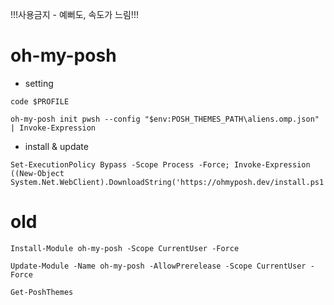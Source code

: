 !!!사용금지 - 예뻐도, 속도가 느림!!!

# oh-my-posh
- setting
```console
code $PROFILE

oh-my-posh init pwsh --config "$env:POSH_THEMES_PATH\aliens.omp.json" | Invoke-Expression
```

- install & update
```console
Set-ExecutionPolicy Bypass -Scope Process -Force; Invoke-Expression ((New-Object System.Net.WebClient).DownloadString('https://ohmyposh.dev/install.ps1'))
```


# old
```console
Install-Module oh-my-posh -Scope CurrentUser -Force
```
```console
Update-Module -Name oh-my-posh -AllowPrerelease -Scope CurrentUser -Force
```
```console
Get-PoshThemes
```

